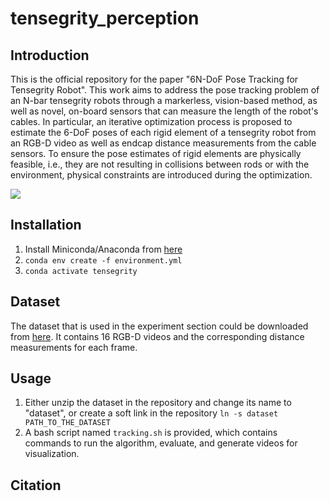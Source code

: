 # tensegrity_perception

## Introduction
This is the official repository for the paper "6N-DoF Pose Tracking for Tensegrity Robot". This work aims to address the pose tracking problem of an N-bar tensegrity robots through a markerless, vision-based method, as well as novel, on-board sensors that can measure the length of the robot's cables.  In particular, an iterative optimization process is proposed to estimate the 6-DoF poses of each rigid element of a tensegrity robot from an RGB-D video as well as endcap distance measurements from the cable sensors. To ensure the pose estimates of rigid elements are physically feasible, i.e., they are not resulting in collisions between rods or with the environment, physical constraints are introduced during the optimization.

![](https://i.imgur.com/pzNl5ek.gif)

## Installation
1. Install Miniconda/Anaconda from [here](https://docs.conda.io/projects/conda/en/latest/user-guide/install/linux.html)
2. `conda env create -f environment.yml`
3. `conda activate tensegrity`

## Dataset
The dataset that is used in the experiment section could be downloaded from [here](https://drive.google.com/file/d/1UzOfJ6mC3cEGLbyEmspnyonsnr9eirTZ/view?usp=sharing). It contains 16 RGB-D videos and the corresponding distance measurements for each frame.

## Usage
1. Either unzip the dataset in the repository and change its name to "dataset", or create a soft link in the repository `ln -s dataset PATH_TO_THE_DATASET`
2. A bash script named `tracking.sh` is provided, which contains commands to run the algorithm, evaluate, and generate videos for visualization.


## Citation
